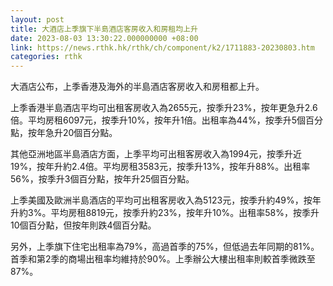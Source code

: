 ```yaml
---
layout: post
title: 大酒店上季旗下半島酒店客房收入和房租均上升
date: 2023-08-03 13:30:22.000000000 +08:00
link: https://news.rthk.hk/rthk/ch/component/k2/1711883-20230803.htm
categories: rthk
---
```


大酒店公布，上季香港及海外的半島酒店客房收入和房租都上升。

上季香港半島酒店平均可出租客房收入為2655元，按季升23%，按年更急升2.6倍。平均房租6097元，按季升10%，按年升1倍。出租率為44%，按季升5個百分點，按年急升20個百分點。

其他亞洲地區半島酒店方面，上季平均可出租客房收入為1994元，按季升近19%，按年升約2.4倍。平均房租3583元，按季升13%，按年升88%。出租率56%，按季升3個百分點，按年升25個百分點。

上季美國及歐洲半島酒店的平均可出租客房收入為5123元，按季升約49%，按年升約3%。平均房租8819元，按季升約23%，按年升10%。出租率58%，按季升10個百分點，但按年則跌4個百分點。

另外，上季旗下住宅出租率為79%，高過首季的75%，但低過去年同期的81%。首季和第2季的商場出租率均維持於90%。上季辦公大樓出租率則較首季微跌至87%。
